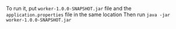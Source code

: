 To run it, put `worker-1.0.0-SNAPSHOT.jar` file and the `application.properties` file in the same location 
Then run `java -jar worker-1.0.0-SNAPSHOT.jar`
